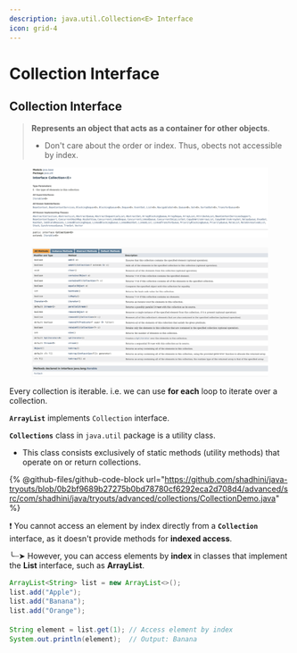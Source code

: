 ```yaml
---
description: java.util.Collection<E> Interface
icon: grid-4
---
```


# Collection Interface

## Collection Interface

> **Represents an object that acts as a container for other objects**.
>
> * Don't care about the order or index. Thus, obects not accessible by index.

<figure><img src="../../.gitbook/assets/java-ad-collections-5-collection-interface-1.png" alt=""><figcaption></figcaption></figure>

<figure><img src="../../.gitbook/assets/java-ad-collections-5-collection-interface-2.png" alt=""><figcaption></figcaption></figure>



Every collection is iterable. i.e. we can use **for each** loop to iterate over a collection.

**`ArrayList`** implements `Collection` interface.



**`Collections`** class in `java.util` package is a utility class.

* This class consists exclusively of static methods (utility methods) that operate on or return collections.



{% @github-files/github-code-block url="https://github.com/shadhini/java-tryouts/blob/0b2bf9689b27275b0bd78780cf6292eca2d708d4/advanced/src/com/shadhini/java/tryouts/advanced/collections/CollectionDemo.java" %}



❗ You cannot access an element by index directly from a **`Collection`** interface, as it doesn't provide methods for **indexed access**.&#x20;

&#x20;   ╰┈➤ However, you can access elements by **index** in classes that implement the **List** interface, such as **ArrayList**.

```java
ArrayList<String> list = new ArrayList<>();
list.add("Apple");
list.add("Banana");
list.add("Orange");

String element = list.get(1); // Access element by index
System.out.println(element);  // Output: Banana
```
